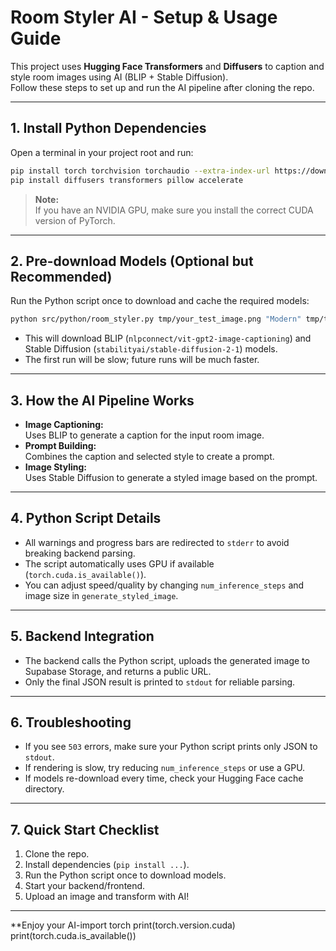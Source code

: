 # Room Styler AI - Setup & Usage Guide

This project uses **Hugging Face Transformers** and **Diffusers** to caption and style room images using AI (BLIP + Stable Diffusion).  
Follow these steps to set up and run the AI pipeline after cloning the repo.

---

## 1. **Install Python Dependencies**

Open a terminal in your project root and run:

```sh
pip install torch torchvision torchaudio --extra-index-url https://download.pytorch.org/whl/cu118
pip install diffusers transformers pillow accelerate
```

> **Note:**  
> If you have an NVIDIA GPU, make sure you install the correct CUDA version of PyTorch.

---

## 2. **Pre-download Models (Optional but Recommended)**

Run the Python script once to download and cache the required models:

```sh
python src/python/room_styler.py tmp/your_test_image.png "Modern" tmp/test_styled.png
```

- This will download BLIP (`nlpconnect/vit-gpt2-image-captioning`) and Stable Diffusion (`stabilityai/stable-diffusion-2-1`) models.
- The first run will be slow; future runs will be much faster.

---

## 3. **How the AI Pipeline Works**

- **Image Captioning:**  
  Uses BLIP to generate a caption for the input room image.
- **Prompt Building:**  
  Combines the caption and selected style to create a prompt.
- **Image Styling:**  
  Uses Stable Diffusion to generate a styled image based on the prompt.

---

## 4. **Python Script Details**

- All warnings and progress bars are redirected to `stderr` to avoid breaking backend parsing.
- The script automatically uses GPU if available (`torch.cuda.is_available()`).
- You can adjust speed/quality by changing `num_inference_steps` and image size in `generate_styled_image`.

---

## 5. **Backend Integration**

- The backend calls the Python script, uploads the generated image to Supabase Storage, and returns a public URL.
- Only the final JSON result is printed to `stdout` for reliable parsing.

---

## 6. **Troubleshooting**

- If you see `503` errors, make sure your Python script prints only JSON to `stdout`.
- If rendering is slow, try reducing `num_inference_steps` or use a GPU.
- If models re-download every time, check your Hugging Face cache directory.

---

## 7. **Quick Start Checklist**

1. Clone the repo.
2. Install dependencies (`pip install ...`).
3. Run the Python script once to download models.
4. Start your backend/frontend.
5. Upload an image and transform with AI!

---

**Enjoy your AI-import torch
print(torch.version.cuda)
print(torch.cuda.is_available())
